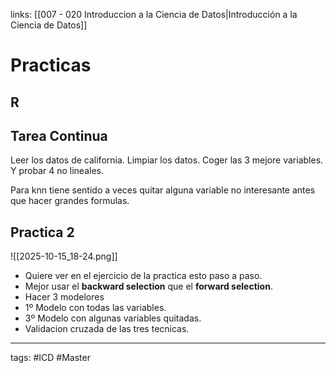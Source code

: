 links: [[007 - 020 Introduccion a la Ciencia de Datos|Introducción a la Ciencia de Datos]]

# Practicas

## R


## Tarea Continua
Leer los datos de california.
Limpiar los datos.
Coger las 3 mejore variables.
Y probar 4 no lineales.

Para knn tiene sentido a veces quitar alguna variable no interesante antes que hacer grandes formulas.
## Practica 2
![[2025-10-15_18-24.png]]

- Quiere ver en el ejercicio de la practica esto paso a paso.
- Mejor usar el **backward selection** que el **forward selection**.
- Hacer 3 modelores
- 1º Modelo con todas las variables.
- 3º Modelo con algunas variables quitadas.
- Validacion cruzada de las tres tecnicas.


---
tags:
	#ICD #Master